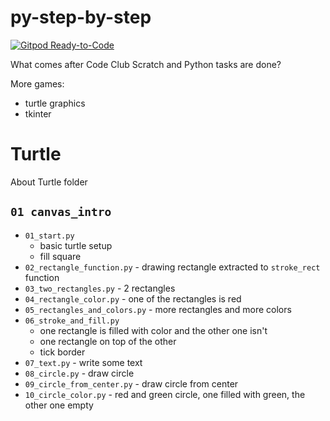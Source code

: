 # py-step-by-step

[![Gitpod Ready-to-Code](https://img.shields.io/badge/Gitpod-Ready--to--Code-blue?logo=gitpod)](https://gitpod.io/#https://github.com/Fosna/py-step-by-step) 

What comes after Code Club Scratch and Python tasks are done? 

More games:
- turtle graphics
- tkinter

# Turtle

About Turtle folder

## `01 canvas_intro`

- `01_start.py` 
    - basic turtle setup
    - fill square
- `02_rectangle_function.py` - drawing rectangle extracted to `stroke_rect` function
- `03_two_rectangles.py` - 2 rectangles
- `04_rectangle_color.py` - one of the rectangles is red
- `05_rectangles_and_colors.py` - more rectangles and more colors
- `06_stroke_and_fill.py` 
    - one rectangle is filled with color and the other one isn't
    - one rectangle on top of the other
    - tick border
- `07_text.py` - write some text
- `08_circle.py` - draw circle
- `09_circle_from_center.py` - draw circle from center
- `10_circle_color.py` - red and green circle, one filled with green, the other one empty
